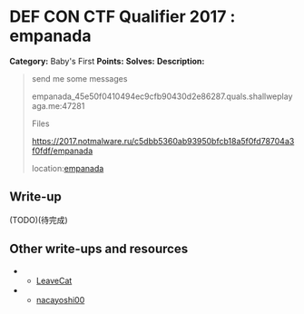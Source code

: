 # DEF CON CTF Qualifier 2017 : empanada

**Category:** Baby's First
**Points:** 
**Solves:** 
**Description:**

> send me some messages
>
> empanada_45e50f0410494ec9cfb90430d2e86287.quals.shallweplayaga.me:47281
>
> Files
>
> <https://2017.notmalware.ru/c5dbb5360ab93950bfcb18a5f0fd78704a3f0fdf/empanada>
>
> location:[empanada](empanada)

## Write-up

(TODO)(待完成)

## Other write-ups and resources
* * [LeaveCat](https://github.com/pwn2expoit/ctfwriteup/blob/master/defcon25/empanada/solve.py)
* * [nacayoshi00](https://nacayoshi00.wordpress.com/2017/05/06/20170429_defcon-writeup-empanada/)

